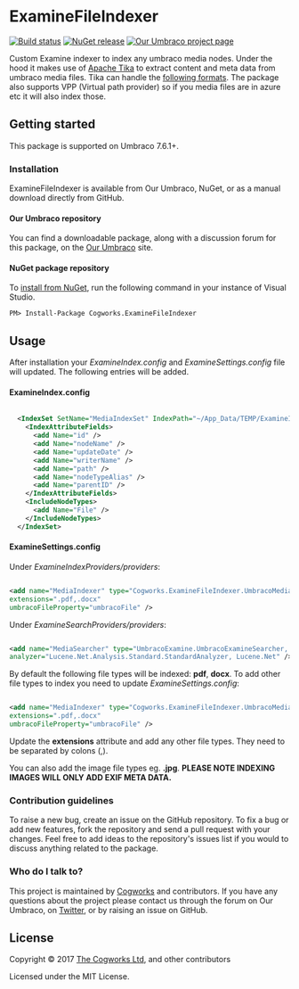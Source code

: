 # ExamineFileIndexer

[![Build status](https://ci.appveyor.com/api/projects/status/wp5cgxe89sywvjed/branch/master?svg=true)](https://ci.appveyor.com/project/Cogworks/examinefileindexer/branch/master)
[![NuGet release](https://img.shields.io/nuget/v/Cogworks.ExamineFileIndexer.svg)](https://www.nuget.org/packages/Cogworks.ExamineFileIndexer)
[![Our Umbraco project page](https://img.shields.io/badge/our-umbraco-orange.svg)](https://our.umbraco.org/projects/developer-tools/examinefileindexer/)

Custom Examine indexer to index any umbraco media nodes. 
Under the hood it makes use of [Apache Tika](http://tika.apache.org/) to extract content and meta data from umbraco media files. 
Tika can handle the [following formats](http://tika.apache.org/1.2/formats.html).  The package also supports VPP (Virtual path provider) so if you media files are in azure etc it will also index those.

## Getting started

This package is supported on Umbraco 7.6.1+.

### Installation

ExamineFileIndexer is available from Our Umbraco, NuGet, or as a manual download directly from GitHub.

#### Our Umbraco repository
You can find a downloadable package, along with a discussion forum for this package, on the [Our Umbraco](https://our.umbraco.org/projects/developer-tools/examinefileindexer/) site.

#### NuGet package repository
To [install from NuGet](https://www.nuget.org/packages/Cogworks.ExamineFileIndexer/), run the following command in your instance of Visual Studio.

    PM> Install-Package Cogworks.ExamineFileIndexer

## Usage

After installation your *ExamineIndex.config* and *ExamineSettings.config* file will updated. The following entries will be added.

#### ExamineIndex.config ###

```xml

  <IndexSet SetName="MediaIndexSet" IndexPath="~/App_Data/TEMP/ExamineIndexes/MediaIndexSet">
    <IndexAttributeFields>
      <add Name="id" />
      <add Name="nodeName" />
      <add Name="updateDate" />
      <add Name="writerName" />
      <add Name="path" />
      <add Name="nodeTypeAlias" />
      <add Name="parentID" />
    </IndexAttributeFields>
    <IncludeNodeTypes>
      <add Name="File" />
    </IncludeNodeTypes>
  </IndexSet>

```
  
#### ExamineSettings.config ###
Under *ExamineIndexProviders/providers*:

```xml

<add name="MediaIndexer" type="Cogworks.ExamineFileIndexer.UmbracoMediaFileIndexer, Cogworks.ExamineFileIndexer" 
extensions=".pdf,.docx" 
umbracoFileProperty="umbracoFile" />

```

Under *ExamineSearchProviders/providers*:

```xml

<add name="MediaSearcher" type="UmbracoExamine.UmbracoExamineSearcher, UmbracoExamine" indexSet="MediaIndexSet" 
analyzer="Lucene.Net.Analysis.Standard.StandardAnalyzer, Lucene.Net" />

```

By default the following file types will be indexed: **pdf**, **docx**. To add other file types to index you need to update *ExamineSettings.config*:


```xml

<add name="MediaIndexer" type="Cogworks.ExamineFileIndexer.UmbracoMediaFileIndexer, Cogworks.ExamineFileIndexer" 
extensions=".pdf,.docx" 
umbracoFileProperty="umbracoFile" />

```


Update the **extensions** attribute and add any other file types. They need to be separated by colons (,).

You can also add the image file types eg. **.jpg**. **PLEASE NOTE INDEXING IMAGES WILL ONLY ADD EXIF META DATA.**

### Contribution guidelines

To raise a new bug, create an issue on the GitHub repository. To fix a bug or add new features, fork the repository and send a pull request with your changes. Feel free to add ideas to the repository's issues list if you would to discuss anything related to the package.

### Who do I talk to?

This project is maintained by [Cogworks](http://www.thecogworks.com/) and contributors. If you have any questions about the project please contact us through the forum on Our Umbraco, on [Twitter](https://twitter.com/cogworks), or by raising an issue on GitHub.

## License

Copyright &copy; 2017 [The Cogworks Ltd](http://www.thecogworks.com/), and other contributors

Licensed under the MIT License.
